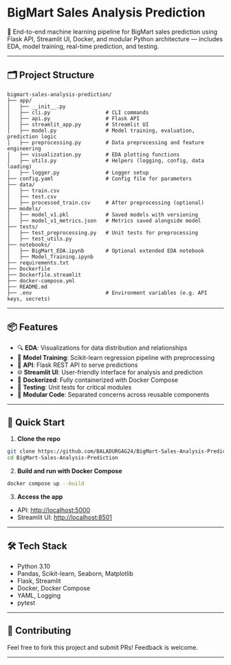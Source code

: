 
# BigMart Sales Analysis Prediction

🚀 End-to-end machine learning pipeline for BigMart sales prediction using Flask API, Streamlit UI, Docker, and modular Python architecture — includes EDA, model training, real-time prediction, and testing.

---

## 🗂️ Project Structure

```
bigmart-sales-analysis-prediction/
├── app/
│   ├── __init__.py
│   ├── cli.py                  # CLI commands
│   ├── api.py                  # Flask API
│   ├── streamlit_app.py        # Streamlit UI
│   ├── model.py                # Model training, evaluation, prediction logic
│   ├── preprocessing.py        # Data preprocessing and feature engineering
│   ├── visualization.py        # EDA plotting functions
│   ├── utils.py                # Helpers (logging, config, data loading)
│   ├── logger.py               # Logger setup
├── config.yaml                 # Config file for parameters
├── data/
│   ├── train.csv
│   ├── test.csv
│   ├── processed_train.csv     # After preprocessing (optional)
├── models/
│   ├── model_v1.pkl            # Saved models with versioning
│   ├── model_v1_metrics.json   # Metrics saved alongside model
├── tests/
│   ├── test_preprocessing.py   # Unit tests for preprocessing
│   ├── test_utils.py
├── notebooks/
│   ├── BigMart_EDA.ipynb       # Optional extended EDA notebook
│   ├── Model_Training.ipynb
├── requirements.txt
├── Dockerfile
├── Dockerfile.streamlit
├── docker-compose.yml
├── README.md
├── .env                        # Environment variables (e.g. API keys, secrets)
```

---

## 📦 Features

- 🔍 **EDA**: Visualizations for data distribution and relationships
- 🧠 **Model Training**: Scikit-learn regression pipeline with preprocessing
- 🔁 **API**: Flask REST API to serve predictions
- 🌐 **Streamlit UI**: User-friendly interface for analysis and prediction
- 🐳 **Dockerized**: Fully containerized with Docker Compose
- 🧪 **Testing**: Unit tests for critical modules
- 🔧 **Modular Code**: Separated concerns across reusable components

---

## 🚀 Quick Start

1. **Clone the repo**  
```bash
git clone https://github.com/BALADURGAG24/BigMart-Sales-Analysis-Prediction.git
cd BigMart-Sales-Analysis-Prediction
```

2. **Build and run with Docker Compose**  
```bash
docker compose up --build
```

3. **Access the app**  
- API: [http://localhost:5000](http://localhost:5000)
- Streamlit UI: [http://localhost:8501](http://localhost:8501)

---

## 🛠 Tech Stack

- Python 3.10
- Pandas, Scikit-learn, Seaborn, Matplotlib
- Flask, Streamlit
- Docker, Docker Compose
- YAML, Logging
- pytest

---

## 🤝 Contributing

Feel free to fork this project and submit PRs! Feedback is welcome.

---
